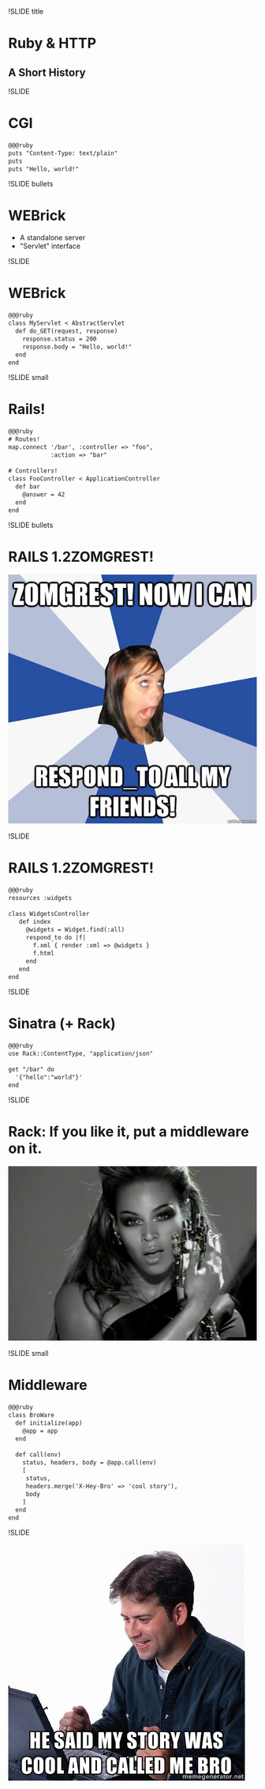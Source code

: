 !SLIDE title

# Ruby & HTTP
## A Short History

!SLIDE

# CGI

    @@@ruby
    puts "Content-Type: text/plain"
    puts
    puts "Hello, world!"

!SLIDE bullets

# WEBrick

* A standalone server
* "Servlet" interface

!SLIDE

# WEBrick

    @@@ruby
    class MyServlet < AbstractServlet
      def do_GET(request, response)
        response.status = 200
        response.body = "Hello, world!"
      end
    end

!SLIDE small

# Rails!

    @@@ruby
    # Routes!
    map.connect '/bar', :controller => "foo", 
                :action => "bar"
    
    # Controllers!
    class FooController < ApplicationController
      def bar
        @answer = 42
      end
    end

!SLIDE bullets

# RAILS 1.2ZOMGREST!

![ZOMGREST! Now I can respond_to all my friends!](railsgirl.jpg)

!SLIDE

# RAILS 1.2ZOMGREST!

    @@@ruby
    resources :widgets
    
    class WidgetsController
       def index
         @widgets = Widget.find(:all)
         respond_to do |f|
           f.xml { render :xml => @widgets }
           f.html
         end
       end  
    end

!SLIDE

# Sinatra (+ Rack)

    @@@ruby
    use Rack::ContentType, "application/json"
     
    get "/bar" do
      '{"hello":"world"}'
    end

!SLIDE 

# Rack: If you like it, put a middleware on it.

![Beyonce](beyonce.jpg)

!SLIDE small

# Middleware

    @@@ruby
    class BroWare
      def initialize(app)
        @app = app
      end
      
      def call(env)
        status, headers, body = @app.call(env)
        [
         status, 
         headers.merge('X-Hey-Bro' => 'cool story'), 
         body
        ]
      end
    end

!SLIDE

![cool story bro](coolstory.jpg)
